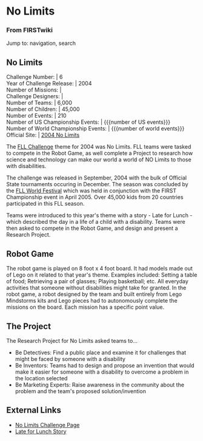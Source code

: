 # No Limits

### From FIRSTwiki

Jump to: navigation, search

No Limits  
---  
Challenge Number: | 6  
Year of Challenge Release: | 2004  
Number of Missions: |  
Challenge Designers: |  
Number of Teams: | 6,000  
Number of Children: | 45,000  
Number of Events: | 210  
Number of US Championship Events: | {{{number of US events}}}  
Number of World Championship Events: | {{{number of world events}}}  
Official Site: | [2004 No
Limits](http://www.firstlegoleague.org/default.aspx?pid=13420
"http://www.firstlegoleague.org/default.aspx?pid=13420" )  
  
The [FLL Challenge](FLL_Challenge "FLL Challenge" ) theme for 2004
was No Limits. FLL teams were tasked to compete in the Robot Game, as well
complete a Project to research how science and technology can make our world a
world of NO Limits to those with disabilities.

The challenge was released in September, 2004 with the bulk of Official State
tournaments occuring in December. The season was concluded by the [FLL World
Festival](FLL_World_Festival "FLL World Festival" ) which was held
in conjunction with the FIRST Championship event in April 2005. Over 45,000
kids from 20 countries participated in this FLL season.

Teams were introduced to this year's theme with a story - Late for Lunch -
which described the day in a life of a child with a disability. Teams were
then asked to compete in the Robot Game, and design and present a Research
Project.


## Robot Game

The robot game is played on 8 foot x 4 foot board. It had models made out of
Lego on it related to that year's theme. Examples included: Setting a table of
food; Retrieving a pair of glasses; Playing basketball; etc. All everyday
activities that someone without disabilities might take for granted. In the
robot game, a robot designed by the team and built entirely from Lego
Mindstorms kits and Lego pieces had to autonomously complete the missions on
the board. Each mission has a specific point value.


## The Project

The Research Project for No Limits asked teams to...

  * Be Detectives: Find a public place and examine it for challenges that might be faced by someone with a disability 
  * Be Inventors: Teams had to design and propose an invention that would make it easier for someone with a disability to overcome a problem in the location selected 
  * Be Marketing Experts: Raise awareness in the community about the problem and the team's proposed solution/invention 


## External Links

  * [No Limits Challenge Page](http://www.firstlegoleague.org/nobanner.aspx?pid=13420| "http://www.firstlegoleague.org/nobanner.aspx?pid=13420|" )
  * [Late for Lunch Story](http://www.firstlegoleague.org/sitemod/upload/Root/images/2004Challenge/story.pdf| "http://www.firstlegoleague.org/sitemod/upload/Root/images/2004Challenge/story.pdf|" )

